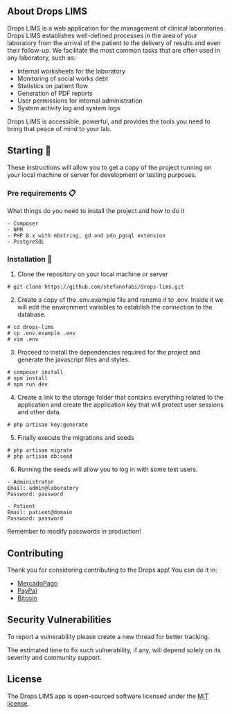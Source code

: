 ## About Drops LIMS

Drops LIMS is a web application for the management of clinical laboratories. Drops LIMS establishes well-defined processes in the area of your laboratory from the arrival of the patient to the delivery of results and even their follow-up. We facilitate the most common tasks that are often used in any laboratory, such as:

- Internal worksheets for the laboratory
- Monitoring of social works debt
- Statistics on patient flow
- Generation of PDF reports
- User permissions for internal administration
- System activity log and system logs

Drops LIMS is accessible, powerful, and provides the tools you need to bring that peace of mind to your lab.

## Starting 🚀

These instructions will allow you to get a copy of the project running on your local machine or server for development or testing purposes.

### Pre requirements 📋

What things do you need to install the project and how to do it

```
- Composer
- NPM
- PHP 8.x with mbstring, gd and pdo_pgsql extension
- PostgreSQL
```

### Installation 🔧

1. Clone the repository on your local machine or server

```
# git clone https://github.com/stefanofabi/drops-lims.git
```

2. Create a copy of the .env.example file and rename it to .env. Inside it we will edit the environment variables to establish the connection to the database.

```
# cd drops-lims
# cp .env.example .env
# vim .env
```

3. Proceed to install the dependencies required for the project and generate the javascript files and styles.

```
# composer install
# npm install
# npm run dev
```
4. Create a link to the storage folder that contains everything related to the application and create the application key that will protect user sessions and other data.

```
# php artisan key:generate
```

5. Finally execute the migrations and seeds

```
# php artisan migrate
# php artisan db:seed
```

6. Running the seeds will allow you to log in with some test users.
```
- Administrator 
Email: admin@laboratory
Password: password

- Patient
Email: patient@domain
Password: password
```

Remember to modify passwords in production!

## Contributing

Thank you for considering contributing to the Drops app! You can do it in:
- [MercadoPago](https://www.mercadopago.com/mla/debits/new?preapproval_plan_id=2c93808477025e4f017704a6960805b5)
- [PayPal](https://www.paypal.com/cgi-bin/webscr?cmd=_s-xclick&hosted_button_id=UHXMAB3HMS9CG)
- [Bitcoin](https://www.blockchain.com/btc/address/1BxrkKPuLTkYUAeMrxzLEKvr5MGFu3NLpU)

## Security Vulnerabilities

To report a vulnerability please create a new thread for better tracking.

The estimated time to fix such vulnerability, if any, will depend solely on its severity and community support.

## License

The Drops LIMS app is open-sourced software licensed under the [MIT license](https://opensource.org/licenses/MIT).
